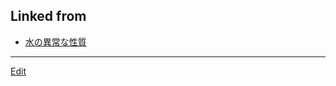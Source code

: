 ## Linked from

* [水の異常な性質](水の異常な性質.md)


----
[Edit](https://github.com/vitroid/vitroid.github.io/edit/master/MD/2019-04-16.md)

